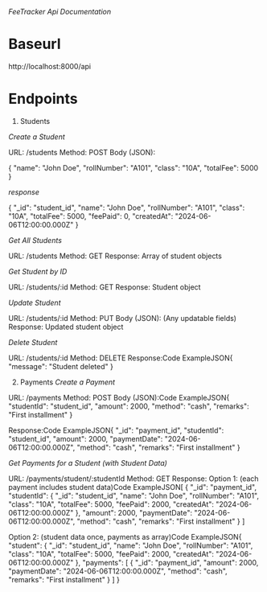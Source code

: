 *FeeTracker Api Documentation*

# Baseurl
http://localhost:8000/api

# Endpoints

1. Students

*Create a Student*

URL: /students
Method: POST
Body (JSON):

{
  "name": "John Doe",
  "rollNumber": "A101",
  "class": "10A",
  "totalFee": 5000
}

 *response*

{
  "_id": "student_id",
  "name": "John Doe",
  "rollNumber": "A101",
  "class": "10A",
  "totalFee": 5000,
  "feePaid": 0,
  "createdAt": "2024-06-06T12:00:00.000Z"
}


*Get All Students*

URL: /students
Method: GET
Response: Array of student objects


*Get Student by ID*

URL: /students/:id
Method: GET
Response: Student object


*Update Student*

URL: /students/:id
Method: PUT
Body (JSON): (Any updatable fields)
Response: Updated student object

*Delete Student*

URL: /students/:id
Method: DELETE
Response:Code ExampleJSON{ "message": "Student deleted" }




2. Payments
*Create a Payment*

URL: /payments
Method: POST
Body (JSON):Code ExampleJSON{
  "studentId": "student_id",
  "amount": 2000,
  "method": "cash",
  "remarks": "First installment"
}


Response:Code ExampleJSON{
  "_id": "payment_id",
  "studentId": "student_id",
  "amount": 2000,
  "paymentDate": "2024-06-06T12:00:00.000Z",
  "method": "cash",
  "remarks": "First installment"
}




*Get Payments for a Student (with Student Data)* 

URL: /payments/student/:studentId
Method: GET
Response:
Option 1: (each payment includes student data)Code ExampleJSON[
  {
    "_id": "payment_id",
    "studentId": {
      "_id": "student_id",
      "name": "John Doe",
      "rollNumber": "A101",
      "class": "10A",
      "totalFee": 5000,
      "feePaid": 2000,
      "createdAt": "2024-06-06T12:00:00.000Z"
    },
    "amount": 2000,
    "paymentDate": "2024-06-06T12:00:00.000Z",
    "method": "cash",
    "remarks": "First installment"
  }
]

Option 2: (student data once, payments as array)Code ExampleJSON{
  "student": {
    "_id": "student_id",
    "name": "John Doe",
    "rollNumber": "A101",
    "class": "10A",
    "totalFee": 5000,
    "feePaid": 2000,
    "createdAt": "2024-06-06T12:00:00.000Z"
  },
  "payments": [
    {
      "_id": "payment_id",
      "amount": 2000,
      "paymentDate": "2024-06-06T12:00:00.000Z",
      "method": "cash",
      "remarks": "First installment"
    }
  ]
}




